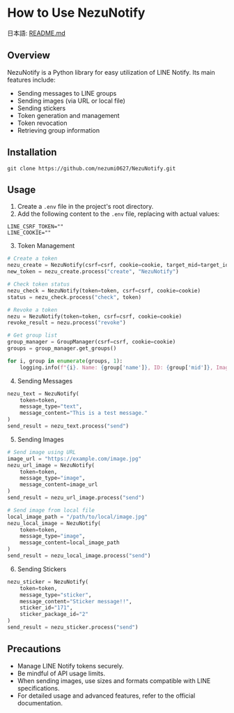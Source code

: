 # How to Use NezuNotify

日本語: [README.md](README.md)

## Overview

NezuNotify is a Python library for easy utilization of LINE Notify. Its main features include:

- Sending messages to LINE groups
- Sending images (via URL or local file)
- Sending stickers
- Token generation and management
- Token revocation
- Retrieving group information

## Installation

`git clone https://github.com/nezumi0627/NezuNotify.git`

## Usage

1. Create a `.env` file in the project's root directory.
2. Add the following content to the `.env` file, replacing with actual values:

```plaintext
LINE_CSRF_TOKEN=""
LINE_COOKIE=""
```

3. Token Management

```python
# Create a token
nezu_create = NezuNotify(csrf=csrf, cookie=cookie, target_mid=target_id)
new_token = nezu_create.process("create", "NezuNotify")

# Check token status
nezu_check = NezuNotify(token=token, csrf=csrf, cookie=cookie)
status = nezu_check.process("check", token)

# Revoke a token
nezu = NezuNotify(token=token, csrf=csrf, cookie=cookie)
revoke_result = nezu.process("revoke")

# Get group list
group_manager = GroupManager(csrf=csrf, cookie=cookie)
groups = group_manager.get_groups()

for i, group in enumerate(groups, 1):
    logging.info(f"{i}. Name: {group['name']}, ID: {group['mid']}, Image URL: {group['pictureUrl']}")

```

4. Sending Messages

```python
nezu_text = NezuNotify(
    token=token,
    message_type="text",
    message_content="This is a test message."
)
send_result = nezu_text.process("send")
```

5. Sending Images

```python
# Send image using URL
image_url = "https://example.com/image.jpg"
nezu_url_image = NezuNotify(
    token=token,
    message_type="image",
    message_content=image_url
)
send_result = nezu_url_image.process("send")

# Send image from local file
local_image_path = "/path/to/local/image.jpg"
nezu_local_image = NezuNotify(
    token=token,
    message_type="image",
    message_content=local_image_path
)
send_result = nezu_local_image.process("send")
```

6. Sending Stickers

```python
nezu_sticker = NezuNotify(
    token=token,
    message_type="sticker",
    message_content="Sticker message!!",
    sticker_id="171",
    sticker_package_id="2"
)
send_result = nezu_sticker.process("send")
```

## Precautions

- Manage LINE Notify tokens securely.
- Be mindful of API usage limits.
- When sending images, use sizes and formats compatible with LINE specifications.
- For detailed usage and advanced features, refer to the official documentation.
